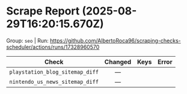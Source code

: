 # Scrape Report (2025-08-29T16:20:15.670Z)

Group: `seo`  |  Run: https://github.com/AlbertoRoca96/scraping-checks-scheduler/actions/runs/17328960570

| Check | Changed | Keys | Error |
|---|:---:|:--|:--|
| `playstation_blog_sitemap_diff` | — |  |  |
| `nintendo_us_news_sitemap_diff` | — |  |  |
